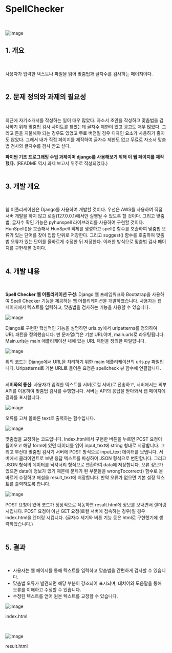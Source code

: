 # SpellChecker

<br/>

![image](https://github.com/nicehcy2/SpellChecker/assets/105339362/8644d1d8-84e3-474b-9daa-d4ad316944e9)

## 1. 개요

<br/>

사용자가 입력한 텍스트나 파일을 읽어 맞춤법과 글자수를 검사하는 페이지이다. <br/><br/>

## 2. 문제 정의와 과제의 필요성 

<br/>

최근에 자기소개서를 작성하는 일이 매우 많았다. 자소서 초안을 작성하고 맞춤법을 검사하기 위해 맞춤법 검사 사이트를 찾았는데 글자수 제한이 있고 광고도 매우 많았다. 그리고 돈을 지불해야 되는 경우도 있었고 무료 버전일 경우 디자인 요소가 사용하기 좋지도 않았다. 그래서 내가 직접 페이지를 제작하여 글자수 제한도 없고 무료로 자소서 맞춤법 검사와 글자수를 검사 받고 싶다. 

**파이썬 기초 프로그래밍 수업 과제이며 django를 사용해보기 위해 이 웹 페이지를 제작했다.** (README 역시 과제 보고서 위주로 작성되었다.) <br/><br/>

## 3. 개발 개요

<br/>

웹 어플리케이션은 Django를 사용하여 개발할 것이다. 우선은 AWS를 사용하여 직접 서버 개발을 하지 않고 로컬(127.0.0.1)에서만 실행될 수 있도록 할 것이다. 그리고 맞춤법, 글자수 확인 기능은 pyhunspell 라이브러리를 사용하여 구현할 것이다. HunSpell()을 호출해서 HunSpell 객체를 생성하고 spell() 함수를 호출하여 맞춤법 오류가 있는 단어를 찾아 집합 단위로 저장한다. 그리고 suggest() 함수를 호출하여 맞춤법 오류가 있는 단어를 올바르게 수정한 뒤 저장한다. 이러한 방식으로 맞춤법 검사 페이지를 구현해볼 것이다. <br/><br/>

## 4. 개발 내용

<br/>

**Spell Checker 웹 어플리케이션 구성**: Django 웹 프레임워크와 Bootstrap을 사용하여 Spell Checker 기능을 제공하는 웹 어플리케이션을 개발하였습니다. 사용자는 웹 페이지에서 텍스트를 입력하고, 맞춤법을 검사하는 기능을 사용할 수 있습니다.

![image](https://github.com/nicehcy2/SpellChecker/assets/105339362/2892045e-fcc1-4346-995f-2a84ca1ec12f)

Django로 구현한 핵심적인 기능을 설명하면 urls.py에서 urlpatterns를 정의하여 URL 패턴을 정의했습니다. 빈 문자열(‘’)은 기본 URL이며, main.urls로 라우팅됩니다. Main.urls는 main 애플리케이션 내에 있는 URL 패턴을 정의한 파일입니다.

![image](https://github.com/nicehcy2/SpellChecker/assets/105339362/e1410f79-9a74-43f3-a2e3-2e965d3b83cd)

위의 코드는 Django에서 URL을 처리하기 위한 main 애플리케이션의 urls.py 파일입니다. Urlpatterns로 기본 URL로 들어온 요청은 spellcheck 뷰 함수에 연결합니다. <br/><br/>

**서버와의 통신**: 사용자가 입력한 텍스트를 서버(로컬 서버)로 전송하고, 서버에서는 외부 API를 이용하여 맞춤법 검사를 수행합니다. 서버는 API의 응답을 받아와서 웹 페이지에 결과를 표시합니다.

![image](https://github.com/nicehcy2/SpellChecker/assets/105339362/5edd040c-6fcd-406f-a17f-ff714154aed5)

오류를 고쳐 올바른 text로 출력하는 함수입니다.

![image](https://github.com/nicehcy2/SpellChecker/assets/105339362/0f9a3aee-cded-46d3-bac9-bcb88ab0b4bd)

맞춤법을 교정하는 코드입니다. Index.html에서 구현한 버튼을 누르면 POST 요청이 들어오고 해당 form에 있던 데이터를 읽어 input_text에 string 형태로 저장합니다. 그리고 부산대 맞춤법 검사기 서버에 POST 방식으로 input_text 데이터를 보냅니다. 서버에서 클라이언트로 보낸 응답 텍스트를 파싱하여 JSON 형식으로 변환합니다. 그리고 JSON 형식의 데이터를 딕셔너리 형식으로 변환하여 data에 저장합니다. 오류 정보가 있으면 data에 정보가 있기 때문에 문제가 된 부분들을 wrongTocorrect() 함수로 올바르게 수정하고 해설을 result_text에 저장합니다. 만약 오류가 없으면 기본 설정 텍스트를 출력하도록 합니다. 

![image](https://github.com/nicehcy2/SpellChecker/assets/105339362/f647eac3-2c59-4b64-8155-dca664be9742)

POST 요청이 있어 코드가 정상적으로 작동하면 result.html에 정보를 보내면서 렌더링 시킵니다. POST 요청이 아닌 GET 요청(로컬 서버에 접속하는 경우)일 경우 index.html을 렌더링 시킵니다. 
(글자수 세기와 버튼 기능 등은 html로 구현했기에 생략하겠습니다.) <br/><br/>

## 5. 결과

<br/>

- 사용자는 웹 페이지를 통해 텍스트를 입력하고 맞춤법을 간편하게 검사할 수 있습니다.
- 맞춤법 오류가 발견되면 해당 부분이 강조되어 표시되며, 대치어와 도움말을 통해 오류를 이해하고 수정할 수 있습니다.
- 수정된 텍스트를 얻어 원본 텍스트를 교정할 수 있습니다.

![image](https://github.com/nicehcy2/SpellChecker/assets/105339362/273c0b51-43db-4c06-ad49-13fbded5690a)

index.html

<br/>

![image](https://github.com/nicehcy2/SpellChecker/assets/105339362/5cb48bab-d24c-4a0c-9acf-c5299aa3303d)

result.html
